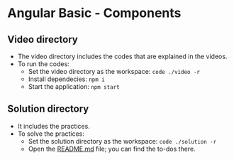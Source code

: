 # Angular Basic - Components

## Video directory
- The video directory includes the codes that are explained in the videos.
- To run the codes:
  - Set the video directory as the workspace: `code ./video -r`
  - Install dependecies: `npm i`
  - Start the application: `npm start`

## Solution directory
- It includes the practices.
- To solve the practices:
  - Set the solution directory as the workspace: `code ./solution -r`
  - Open the [README.md](solution/README.md) file; you can find the to-dos there.
